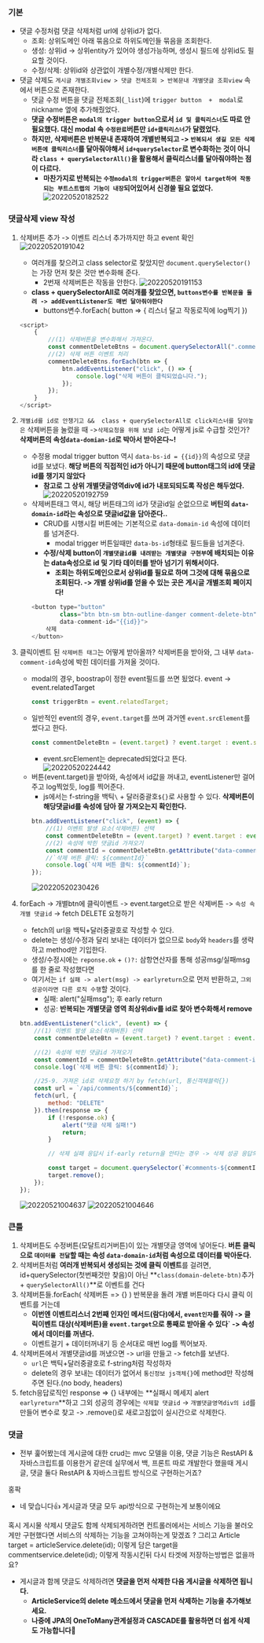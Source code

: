 ### 기본
- 댓글 수정처럼 댓글 삭제처럼 url에 상위id가 없다.
	- 조회: 상위도메인 아래 묶음으로 하위도메인들 묶음을 조회한다.
	- 생성: 상위id -> 상위entity가 있어야 생성가능하며, 생성시 필드에 상위id도 필요할 것이다.
	- 수정/삭제: 상위id와 상관없이 개별수정/개별삭제만 한다.
- 댓글 삭제도  `게시글 개별조회view > 댓글 전체조회 > 반복문내 개별댓글 조회view` 속에서 버튼으로 존재한다.
	- 댓글 수정 버튼을 댓글 전체조회(`_list`)에 `trigger button  +  modal`로 nickname 옆에 추가해줬었다.
	- **댓글 수정버튼은 `modal의 trigger button`으로서 `id 및 클릭리스너`도 따로 안필요했다. 대신 modal 속 `수정완료`버튼만 `id+클릭리스너`가 달렸었다.**
	- **하지만, 삭제버튼은 반복문내 존재하여 개별반복되고 -> `반복되서 생길 모든 삭제버튼에 클릭리스너`를 달아줘야해서 `id+querySelector`로 변수화하는 것이 아니라 `class + querySelectorAll()`을 활용해서 클릭리스너를 달아줘야하는 점이 다르다.**
		- **마찬가지로 반복되는 `수정modal의 trigger버튼은 알아서 target하여 작동되는 부트스트랩의 기능이 내장`되어있어서 신경쓸 필요 없었다.**
	![20220520182522](https://raw.githubusercontent.com/is2js/screenshots/main/20220520182522.png)

### 댓글삭제 view 작성
1. 삭제버튼 추가 -> 이벤트 리스너 추가까지만 하고 event 확인
	![20220520191042](https://raw.githubusercontent.com/is2js/screenshots/main/20220520191042.png)
	- 여러개를 찾으려고 class selector로 찾았지만 `document.querySelector()`는 가장 먼저 찾은 것만 변수화해 준다. 
		- 2번재 삭제버튼은 작동을 안한다.
		![20220520191153](https://raw.githubusercontent.com/is2js/screenshots/main/20220520191153.png)
	- **class + querySelectorAll로 여러개를 찾았으면, `buttons변수를 반복문을 돌려 -> addEventListener도 매번 달아줘야한다`**
		- buttons변수.forEach( button => { 리스너 달고  작동로직에 log찍기 })
	```js
	<script>
		{
			//(1) 삭제버튼을 변수화해서 가져온다.
			const commentDeleteBtns = document.querySelectorAll(".comment-delete-btn");
			//(2) 삭제 버튼 이벤트 처리
			commentDeleteBtns.forEach(btn => {
				btn.addEventListener("click", () => {
					console.log("삭제 버튼이 클릭되었습니다.");
				});
			});
		}
	</script>
	```
2. `개별id를 id로 안챙기고 &&  class + querySelectorAll로 click리스너를 달아놓은` 삭제버튼을 눌렀을 때 ->`삭제요청을 위해 보낼 id`는 어떻게 js로 수급할 것인가? **삭제버튼의 속성`data-domian-id`로 박아서 받아온다~!**
	- 수정용 modal trigger button 역시 `data-bs-id = {{id}}`의 속성으로 댓글id를 보냈다. **해당 버튼의 직접적인 id가 아니기 때문에 button태그의 id에 댓글id를 챙기지 않았다**
		- **참고로 그 상위 개별댓글영역div에 id가 내포되되도록 작성은 해두었다.**
		![20220520192759](https://raw.githubusercontent.com/is2js/screenshots/main/20220520192759.png)
	- 삭제버튼태그 역시, 해당 버튼태그의 id가 댓글id일 순없으므로 **버틴의 `data-domain-id`라는 속성으로 댓글id값을 담아준다..**
		- CRUD를 시행시킬 버튼에는 기본적으로 `data-domain-id` 속성에 데이터를 넘겨준다.
			- modal trigger 버튼일때만 `data-bs-id`형태로 필드들을 넘겨준다.
		- **수정/삭제 button이 `개별댓글id를 내려받는 개별댓글 구현부`에 배치되는 이유는 data속성으로 id 및 기타 데이터를 받아 넘기기 위해서이다.**
			- **조회는 하위도메인으로서 상위id를 필요로 하며 그것에 대해 묶음으로 조회된다. -> 개별 상위id를 얻을 수 있는 곳은 게시글 개별조회 페이지다!**
		```js
		<button type="button"
				class="btn btn-sm btn-outline-danger comment-delete-btn"
				data-comment-id="{{id}}">
			삭제
		</button>
		```
3. 클릭이벤트 된 `삭제버튼 태그`는 어떻게 받아올까? 삭제버튼을 받아와, 그 내부 `data-comment-id`속성에 박힌 데이터를 가져올 것이다.
	- modal의 경우, boostrap이 정한 event필드를 쓰면 됬었다. event -> event.relatedTarget
		```js
		const triggerBtn = event.relatedTarget;
		```
	- 일반적인 event의 경우, `event.target`를 쓰며 과거엔 `event.srcElement`를 썼다고 한다.
		```js
		const commentDeleteBtn = (event.target) ? event.target : event.srcElement; 
		```
		- event.srcElement는 deprecated되었다고 뜬다.
			![20220520224442](https://raw.githubusercontent.com/is2js/screenshots/main/20220520224442.png)
	- 버튼(event.target)을 받아와, 속성에서 id값을 꺼내고, eventListener만 걸어주고 log찍었듯, log를 찍어준다.
		- js에서는 f-string을 백틱`\` + 달러중괄호`${}`로 사용할 수 있다. **삭제버튼이 해당댓글id를 속성에 담아 잘 가져오는지 확인한다.**
		```js
		btn.addEventListener("click", (event) => {
			//(1) 이벤트 발생 요소(삭제버튼) 선택
			const commentDeleteBtn = (event.target) ? event.target : event.srcElement; 
			//(2) 속성에 박힌 댓글id 가져오기
			const commentId = commentDeleteBtn.getAttribute("data-comment-id");
			//`삭제 버튼 클릭: ${commentId}`
			console.log(`삭제 버튼 클릭: ${commentId}`);
		});
		```
		![20220520230426](https://raw.githubusercontent.com/is2js/screenshots/main/20220520230426.png)

4. forEach -> 개별btn에 클릭이벤트 -> event.target으로 받은 삭제버튼 -> `속성 속 개별 댓글id` -> fetch DELETE 요청하기
	- fetch의 url을 백틱+달러중괄호로 작성할 수 있다.
	- delete는 생성/수정과 달리 보내는 데이터가 없으므로 `body`와 `headers`를 생략하고 method만 기입한다.
	- 생성/수정시에는 `reponse.ok` + `()?:` 삼항연산자를 통해 성공msg/실패msg를 한 줄로 작성했다면
	- 여기서는 `if 실패 -> alert(msg) -> earlyreturn`으로 먼저 반환하고, `그외 성공이라면 다른 로직 수행`할 것이다.
		- 실패: alert("실패msg"); 후 early return
		- 성공: **반복되는 개별댓글 영역 최상위div를 id로 찾아 변수화해서 remove**
	```js
	btn.addEventListener("click", (event) => {
		//(1) 이벤트 발생 요소(삭제버튼) 선택
		const commentDeleteBtn = (event.target) ? event.target : event.srcElement; 

		//(2) 속성에 박힌 댓글id 가져오기
		const commentId = commentDeleteBtn.getAttribute("data-comment-id");
		console.log(`삭제 버튼 클릭: ${commentId}`);

		//25-9. 가져온 id로 삭제요청 하기 by fetch(url, 통신객체블럭{})
		const url = `/api/comments/${commentId}`;
		fetch(url, {
			method: "DELETE"
		}).then(response => {
			if (!response.ok) {
				alert("댓글 삭제 실패!")
				return; 
			}

			// 삭제 실패 응답시 if-early return을 안타는 경우 -> 삭제 성공 응답의 경우

			const target = document.querySelector(`#comments-${commentId}`);
			target.remove(); 
		});
	});
	```
	![20220521004637](https://raw.githubusercontent.com/is2js/screenshots/main/20220521004637.png)
	![20220521004646](https://raw.githubusercontent.com/is2js/screenshots/main/20220521004646.png)

### 큰틀
1. 삭제버튼도 수정버튼(모달트리거버튼)이 있는 개별댓글 영역에 넣어둔다. **버튼 클릭으로 `데이터를 전달`할 때는 속성 `data-domain-id`처럼 속성으로 데이터를 박아둔다.**
2. 삭제버튼처럼 **여러개 반복되서 생성되는 것에 클릭 이벤트**를 걸려면, id+querySelector(첫번째것만 찾음)이 아닌 **`class(domain-delete-btn)`추가 + `querySelectorAll()`**로 이벤트를 건다
3. 삭제버튼들.forEach( 삭제버튼 => {} ) 반복문을 돌려 개별 버튼마다 다시 클릭 이벤트를 거는데
	- **이번엔 이벤트리스너 2번째 인자인 메서드(람다)에서, `event인자`를 줘야 -> 클릭이벤트 대상(삭제버튼)을 `event.target`으로 통째로 받아올 수 있다` -> 속성에서 데이터를 꺼낸다.**
	- 이벤트걸기 + 데이터꺼내기 등 순서대로 매번 log를 찍어보자.
4. 삭제버튼에서 개별댓글id를 꺼냈으면 -> url을 만들고 -> fetch를 보낸다.
	- `url`은 백틱+달러중괄호로 f-string처럼 작성하자
	- delete의 경우 보내는 데이터가 없어서 `통신정보 js객체{}`에 method만 작성해주면 된다.(no body, headers)
5. fetch응답로직인 response => {} 내부에는 **실패시 메세지 alert `earlyreturn`**하고 그외 성공의 경우에는 `삭제할 댓글id` -> `개별댓글영역div의 id`를 만들어 변수로 찾고 -> .remove()로 새로고침없이 실시간으로 삭제한다.

### 댓글
- 전부 훑어봤는데 게시글에 대한 crud는 mvc 모델을 이용, 댓글 기능은 RestAPI & 자바스크립트를 이용한거 같은데 실무에서 백, 프론트 따로 개발한다 했을때 게시글, 댓글 둘다 RestAPI & 자바스크립트 방식으로 구현하는거죠?

홍팍
- 네 맞습니다👍 게시글과 댓글 모두 api방식으로 구현하는게 보통이에요


혹시 게시물 삭제시 댓글도 함께 삭제되게하려면 컨트롤러에서는 서비스 기능을 불러오게만 구현했다면 서비스의 삭제하는 기능을 고쳐야하는게 맞겠죠 ? 
그리고 Article target = articleService.delete(id); 이렇게 담은 target을 commentservice.delete(id); 이렇게 작동시킨뒤 다시 타겟에 저장하는방법은 없을까요?

- 게시글과 함께 댓글도 삭제하려면 **댓글을 먼저 삭제한 다음 게시글을 삭제하면 됩니다.**
	- **ArticleService의 delete 메소드에서 댓글을 먼저 삭제하는 기능을 추가해보세요.**
	- **나중에 JPA의 OneToMany관계설정과 CASCADE를 활용하면
더 쉽게 삭제도 가능합니다👻**
